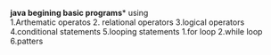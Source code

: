  **java begining basic programs***
 using  
 1.Arthematic operatos
 2. relational operators
 3.logical operators
 4.conditional statements
 5.looping statements
       1.for loop
       2.while loop
 6.patters      

